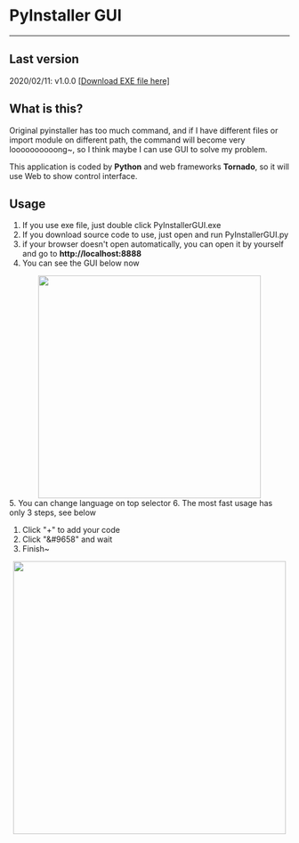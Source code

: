 # PyInstaller GUI
---

## Last version
2020/02/11: v1.0.0 [[Download EXE file here]](https://triplec-light.000webhostapp.com/PyInstallerGUI/download.html)

## What is this?
Original pyinstaller has too much command, and if I have different files or import module on different path, the command will become very loooooooooong~, so I think maybe I can use GUI to solve my problem.

This application is coded by **Python** and web frameworks **Tornado**, so it will use Web to show control interface.

## Usage
1. If you use exe file, just double click PyInstallerGUI.exe
2. If you download source code to use, just open and run PyInstallerGUI.py
3. if your browser doesn't open automatically, you can open it by yourself and go to **http://localhost:8888**
4. You can see the GUI below now
<div style="text-align: center"><img src="https://triplec-light.000webhostapp.com/PyInstallerGUI/01.jpg" width=400></div>
5. You can change language on top selector
6. The most fast usage has only 3 steps, see below

  1. Click "+" to add your code
  2. Click "&#9658" and wait
  3. Finish~
 
<div style="text-align:center"><img src="https://triplec-light.000webhostapp.com/wp-content/uploads/2020/02/image.png" width=490></div>
